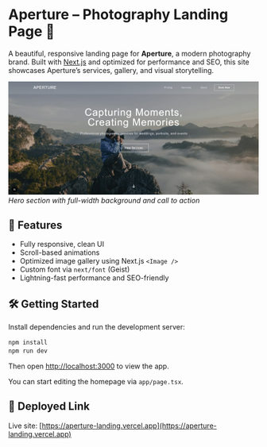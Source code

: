 # Aperture – Photography Landing Page 📸

A beautiful, responsive landing page for **Aperture**, a modern photography brand. Built with [Next.js](https://nextjs.org) and optimized for performance and SEO, this site showcases Aperture’s services, gallery, and visual storytelling.

![Hero Section Screenshot](./public/screenshots/hero.png)
*Hero section with full-width background and call to action*

## 🚀 Features

* Fully responsive, clean UI
* Scroll-based animations
* Optimized image gallery using Next.js `<Image />`
* Custom font via `next/font` (Geist)
* Lightning-fast performance and SEO-friendly

## 🛠 Getting Started

Install dependencies and run the development server:

```bash
npm install
npm run dev
```

Then open [http://localhost:3000](http://localhost:3000) to view the app.

You can start editing the homepage via `app/page.tsx`.

## 🔗 Deployed Link

Live site: [https://aperture-landing.vercel.app](https://aperture-landing.vercel.app)
